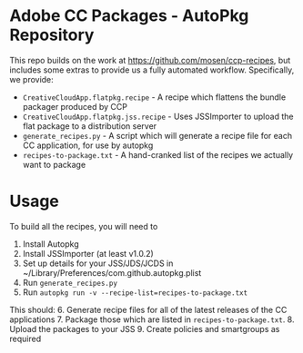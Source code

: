 Adobe CC Packages - AutoPkg Repository
======================================

This repo builds on the work at https://github.com/mosen/ccp-recipes, but includes some extras to provide us a fully automated workflow. Specifically, we provide:

* `CreativeCloudApp.flatpkg.recipe` - A recipe which flattens the bundle packager produced by CCP
* `CreativeCloudApp.flatpkg.jss.recipe` - Uses JSSImporter to upload the flat package to a distribution server
* `generate_recipes.py` - A script which will generate a recipe file for each CC application, for use by autopkg
* `recipes-to-package.txt` - A hand-cranked list of the recipes we actually want to package

Usage
=====

To build all the recipes, you will need to

1. Install Autopkg
2. Install JSSImporter (at least v1.0.2)
3. Set up details for your JSS/JDS/JCDS in ~/Library/Preferences/com.github.autopkg.plist
4. Run `generate_recipes.py`
5. Run `autopkg run -v --recipe-list=recipes-to-package.txt`

This should:
6. Generate recipe files for all of the latest releases of the CC applications
7. Package those which are listed in `recipes-to-package.txt`.
8. Upload the packages to your JSS
9. Create policies and smartgroups as required 
